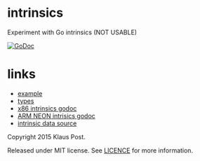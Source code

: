 # intrinsics
Experiment with Go intrinsics (NOT USABLE)

[![GoDoc](https://godoc.org/github.com/klauspost/intrinsics?status.svg)](https://godoc.org/github.com/klauspost/intrinsics)

# links

* [example](https://github.com/klauspost/intrinsics/blob/master/x86/m128_test.go)
* [types](https://github.com/klauspost/intrinsics/blob/master/x86/types.go)
* [x86 intrinsics godoc](https://godoc.org/github.com/klauspost/intrinsics/x86)
* [ARM NEON intrisics godoc](https://godoc.org/github.com/klauspost/intrinsics/arm/neon)
* [intrinsic data source](https://software.intel.com/sites/landingpage/IntrinsicsGuide/#techs=MMX,SSE,SSE2,SSE3,SSSE3,SSE4_1,SSE4_2,AVX,AVX2,FMA,KNC,SVML,Other&avx512techs=AVX512F,AVX512BW,AVX512CD,AVX512DQ,AVX512ER,AVX512IFMA52,AVX512PF,AVX512VBMI)

Copyright 2015 Klaus Post.

Released under MIT license. See [LICENCE](https://raw.githubusercontent.com/klauspost/intrinsics/master/LICENSE) for more information.

